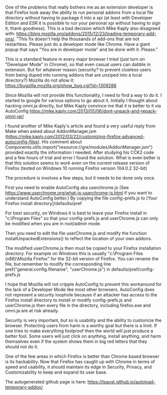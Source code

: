 One of the problems that really bothers me as an extension developer is that Firefox took away the ability to run personal addons from a local file directory without having to package it into a xpi (at least with Developer Edition and ESR it is possible to run your personal xpi without having to sign it, thank goodness).  This is a bad decision which Mike Kaply also disagreed with: https://blog.mozilla.org/addons/2015/12/23/loading-temporary-add-ons/. "This fix doesn't help the thousands of add-ons that are not restartless.  Please just do a developer mode like Chrome.  Have a giant popup that says "You are in developer mode" and be done with it. Please."

This is a standard feature in every major browser I tried (just turn on "Developer Mode" in Chrome), so that even casual users can dabble in extension.  But for whatever reason (security? to prevent clueless users from being duped into running addons that are unziped into a local directory?) Mozilla do not allow it: https://bugzilla.mozilla.org/show_bug.cgi?id=1309288

Since Mozilla will not provide this functionality, I need to find a way to do it.  I started to google for various options to go about it. Initially I thought about hacking omni.ja directly, but Mike Kaply convince me that it is better to it via AutoConfig https://mike.kaply.com/2013/05/06/dont-unpack-and-repack-omni-jar/

I found another of Mike Kaply's article and found a very useful reply from Make when asked about AddonManager.jsm (https://mike.kaply.com/2012/03/22/customizing-firefox-advanced-autoconfig-files). His comment about Components.utils.import("resource://gre/modules/AddonManager.jsm") provided exactly the information I needed.  After studying his CCK2 code and a few hours of trial and error I found the solution.  What is even better is that this solution seems to work even on the current release version of Firefox (tested on Windows 10 running Firefox version 104.0.2 32-bit)

The procedure is involves a few steps, but it needs to be done only once.

First you need to enable AutoConfig aka userchrome.js (See https://www.userchrome.org/what-is-userchrome-js.html if you want to understand AutoConfig better.)  By copying the file config-prefs.js to [Your Firefox install directory]/defaults/pref

For best security, on Windows it is best to leave your Firefox install in "c:\Program Files" so that your config-prefs.js and userChrome.js can only be modified when you are in root/admin mode.

Then you need to edit the file userChrome.js and modify the function installUnpackedExtensions() to reflect the location of your own addons.

The modified userChrome.js then must be copied to your Firefox installation directory.  For example on Windows this is usually "c:\Program Files (x86)\Mozilla Firefox" for the 32-bit version of Firefox.  You can rename the file, but remember to modify the corresponding line pref("general.config.filename", "userChrome.js") in defaults/pref/config-prefs.js

I hope that Mozilla will not cripple AutoConfig to prevent this workaround for the lack of a Developer Mode like most other browsers.  AutoConfig does not represent a security loophole because if an attacker has access to the Firefox install directory to install or modify config-prefs.js and userChrome.js then every file in the directory, including firefox.exe and omni.ja are at risk already.

Security is very important, but so is usability and the ability to customize the browser.  Protecting users from harm is a worthy goal but there is a limit. If one tries to make everything foolproof then the world will just produce a better fool.  Some users will just click on anything, install anything, and harm themselves even if the system shows them in big red letters that they should not do it.

One of the few areas in which Firefox is better than Chrome based browser is its hackability.  Now that Firefox has caught up with Chrome in terms of speed and usability, it should maintain its edge in Security, Privacy, and Customizability to keep and expand its user base.

The autogenerated github page is here: https://tsaost.github.io/autoload-temporary-addon/
